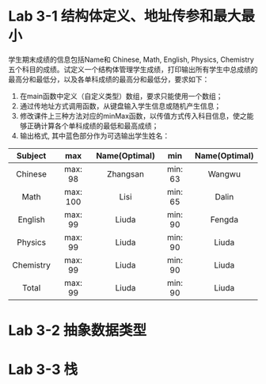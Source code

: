 # Lab 3-1 结构体定义、地址传参和最大最小

  学生期末成绩的信息包括Name和 Chinese, Math, English, Physics, Chemistry五个科目的成绩。试定义一个结构体管理学生成绩，打印输出所有学生中总成绩的最高分和最低分，以及各单科成绩的最高分和最低分，要求如下：
 1. 在main函数中定义（自定义类型）数组，要求只能使用一个数组；
 2. 通过传地址方式调用函数，从键盘输入学生信息或随机产生信息；
 3. 修改课件上三种方法对应的minMax函数，以传值方式传入科目信息，使之能够正确计算各个单科成绩的最低和最高成绩；
 4. 输出格式, 其中蓝色部分作为可选输出学生姓名：

| Subject | max | Name(Optimal) | min | Name(Optimal) |
| :-----: | :-: | :-----------: | :-: | :-----------: |
| Chinese | max: 98 | Zhangsan | min: 63 |Wangwu |
| Math | max: 100 | Lisi | min: 65 | Dalin |
| English | max: 99 | Liuda | min: 90 | Fengda |
| Physics | max: 99 | Liuda | min: 90 | Liuda |
| Chemistry | max: 99 | Liuda | min: 90 | Liuda |
| Total | max: 99 | Liuda | min: 90 | Liuda |

# Lab 3-2  抽象数据类型

# Lab 3-3 栈
